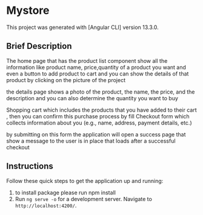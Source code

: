 # Mystore

This project was generated with [Angular CLI] version 13.3.0.

## Brief Description

The home page that has the product list component show all the information like product name, price,quantity of a product you want and even a button to add product to cart and you can show the details of that product by clicking on the picture of the project 

the details page shows a photo of the product, the name, the price, and the description and you can also determine the quantity you want to buy  

Shopping cart which includes the products that you have added to their cart , then you can confirm this purchase process by fill Checkout form which collects information about you (e.g., name, address, payment details, etc.)

by submitting on this form the application will open a success page that show a message to the user is in place that loads after a successful checkout


## Instructions

Follow these quick steps to get the application up and running:
1. to install package please run npm install 
2. Run `ng serve -o` for a development server. Navigate to `http://localhost:4200/`.


